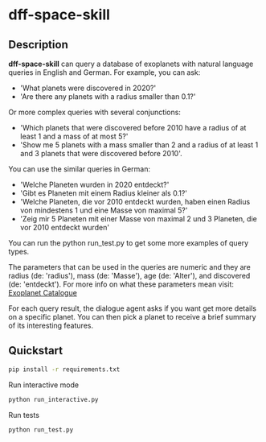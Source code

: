 # dff-space-skill

## Description

**dff-space-skill** can query a database of exoplanets with natural language queries in English and German. For example, you can ask: 
* 'What planets were discovered in 2020?'
* 'Are there any planets with a radius smaller than 0.1?'

Or more complex queries with several conjunctions: 
* 'Which planets that were discovered before 2010 have a radius of at least 1 and a mass of at most 5?'
* 'Show me 5 planets with a mass smaller than 2 and a radius of at least 1 and 3 planets that were discovered before 2010'.

You can use the similar queries in German:
* 'Welche Planeten wurden in 2020 entdeckt?'
* 'Gibt es Planeten mit einem Radius kleiner als 0.1?'
* 'Welche Planeten, die vor 2010 entdeckt wurden, haben einen Radius von mindestens 1 und eine Masse von maximal 5?'
* 'Zeig mir 5 Planeten mit einer Masse von maximal 2 und 3 Planeten, die vor 2010 entdeckt wurden'

You can run the python run_test.py to get some more examples of query types.

The parameters that can be used in the queries are numeric and they are radius (de: 'radius'), mass (de: 'Masse'), age (de: 'Alter'), and discovered (de: 'entdeckt'). For more info on what these parameters mean visit:
[Exoplanet Catalogue](https://github.com/OpenExoplanetCatalogue/open_exoplanet_catalogue/)

For each query result, the dialogue agent asks if you want get more details on a specific planet. You can then pick a planet to receive a brief summary of its interesting features.

## Quickstart

```bash
pip install -r requirements.txt
```
Run interactive mode
```bash
python run_interactive.py
```
Run tests
```bash
python run_test.py
```